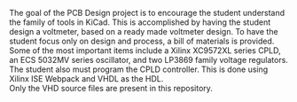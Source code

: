 The goal of the PCB Design project is to encourage the student understand the family of tools in KiCad. This is accomplished by having the student design a voltmeter, based on a ready made voltmeter design. To have the student focus only on design and process, a bill of materials is provided. Some of the most important items include a Xilinx XC9572XL series CPLD, an ECS 5032MV series oscillator, and two LP3869 family voltage regulators.  
The student also must program the CPLD controller. This is done using Xilinx ISE Webpack and VHDL as the HDL.  
Only the VHD source files are present in this repository.  
